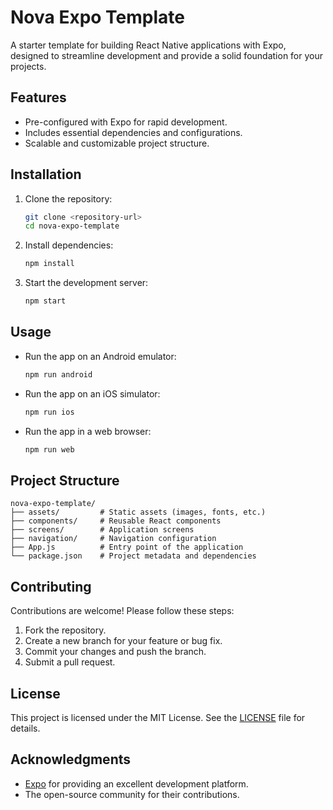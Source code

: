 # Nova Expo Template

A starter template for building React Native applications with Expo, designed to streamline development and provide a solid foundation for your projects.

## Features

- Pre-configured with Expo for rapid development.
- Includes essential dependencies and configurations.
- Scalable and customizable project structure.

## Installation

1. Clone the repository:
   ```bash
   git clone <repository-url>
   cd nova-expo-template
   ```

2. Install dependencies:
   ```bash
   npm install
   ```

3. Start the development server:
   ```bash
   npm start
   ```

## Usage

- Run the app on an Android emulator:
  ```bash
  npm run android
  ```

- Run the app on an iOS simulator:
  ```bash
  npm run ios
  ```

- Run the app in a web browser:
  ```bash
  npm run web
  ```

## Project Structure

```
nova-expo-template/
├── assets/         # Static assets (images, fonts, etc.)
├── components/     # Reusable React components
├── screens/        # Application screens
├── navigation/     # Navigation configuration
├── App.js          # Entry point of the application
└── package.json    # Project metadata and dependencies
```

## Contributing

Contributions are welcome! Please follow these steps:

1. Fork the repository.
2. Create a new branch for your feature or bug fix.
3. Commit your changes and push the branch.
4. Submit a pull request.

## License

This project is licensed under the MIT License. See the [LICENSE](LICENSE) file for details.

## Acknowledgments

- [Expo](https://expo.dev/) for providing an excellent development platform.
- The open-source community for their contributions.

